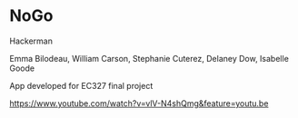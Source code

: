 # NoGo

Hackerman

Emma Bilodeau,
William Carson,
Stephanie Cuterez,
Delaney Dow,
Isabelle Goode

App developed for EC327 final project

https://www.youtube.com/watch?v=vlV-N4shQmg&feature=youtu.be
